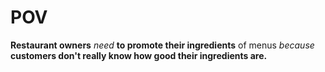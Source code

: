 # POV
**Restaurant owners** *need* **to promote their ingredients** of menus *because* **customers don't really know how good their ingredients are.**
